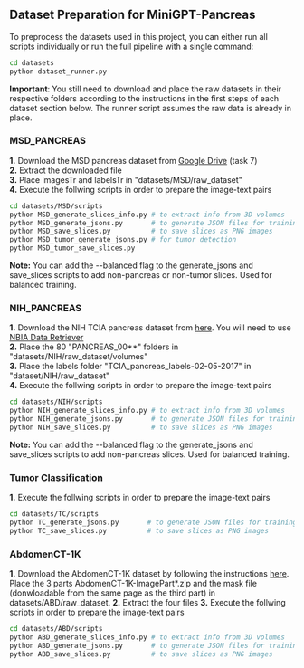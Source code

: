 ## Dataset Preparation for MiniGPT-Pancreas

To preprocess the datasets used in this project, you can either run all scripts individually or run the full pipeline with a single command:

```bash
cd datasets
python dataset_runner.py
```

**Important**: You still need to download and place the raw datasets in their respective folders according to the instructions in the first steps of each dataset section below. The runner script assumes the raw data is already in place.

### MSD_PANCREAS

**1.** Download the MSD pancreas dataset from [Google Drive](https://drive.google.com/drive/folders/1HqEgzS8BV2c7xYNrZdEAnrHk7osJJ--2) (task 7)   
**2.** Extract the downloaded file  
**3.** Place imagesTr and labelsTr in "datasets/MSD/raw_dataset"  
**4.** Execute the follwing scripts in order to prepare the image-text pairs
```bash
cd datasets/MSD/scripts
python MSD_generate_slices_info.py # to extract info from 3D volumes
python MSD_generate_jsons.py       # to generate JSON files for training and testing
python MSD_save_slices.py          # to save slices as PNG images
python MSD_tumor_generate_jsons.py # for tumor detection
python MSD_tumor_save_slices.py
```
**Note:** You can add the --balanced flag to the generate_jsons and save_slices scripts to add non-pancreas or non-tumor slices. Used for balanced training.

### NIH_PANCREAS

**1.** Download the NIH TCIA pancreas dataset from [here](https://www.cancerimagingarchive.net/collection/pancreas-ct/). You will need to use [NBIA Data Retriever](https://wiki.cancerimagingarchive.net/display/NBIA/Downloading+TCIA+Images)   
**2.** Place the 80 "PANCREAS_00**" folders in "datasets/NIH/raw_dataset/volumes"  
**3.** Place the labels folder "TCIA_pancreas_labels-02-05-2017" in "dataset/NIH/raw_dataset"  
**4.** Execute the follwing scripts in order to prepare the image-text pairs
```bash
cd datasets/NIH/scripts
python NIH_generate_slices_info.py # to extract info from 3D volumes
python NIH_generate_jsons.py       # to generate JSON files for training and testing
python NIH_save_slices.py          # to save slices as PNG images
```
**Note:** You can add the --balanced flag to the generate_jsons and save_slices scripts to add non-pancreas slices. Used for balanced training.

### Tumor Classification

**1.** Execute the follwing scripts in order to prepare the image-text pairs
```bash
cd datasets/TC/scripts          
python TC_generate_jsons.py       # to generate JSON files for training and testing
python TC_save_slices.py          # to save slices as PNG images
```

### AbdomenCT-1K

**1.** Download the AbdomenCT-1K dataset by following the instructions [here](https://github.com/JunMa11/AbdomenCT-1K?tab=readme-ov-file). Place the 3 parts AbdomenCT-1K-ImagePart*.zip and the mask file (donwloadable from the same page as the third part) in datasets/ABD/raw_dataset.
**2.** Extract the four files
**3.** Execute the follwing scripts in order to prepare the image-text pairs
```bash
cd datasets/ABD/scripts
python ABD_generate_slices_info.py # to extract info from 3D volumes
python ABD_generate_jsons.py       # to generate JSON files for training and testing
python ABD_save_slices.py          # to save slices as PNG images
```